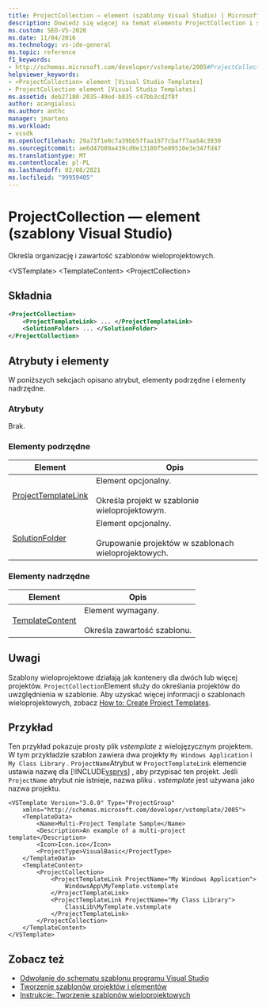 ```yaml
---
title: ProjectCollection — element (szablony Visual Studio) | Microsoft Docs
description: Dowiedz się więcej na temat elementu ProjectCollection i sposobu określania organizacji i zawartości szablonów wieloprojektowych.
ms.custom: SEO-VS-2020
ms.date: 11/04/2016
ms.technology: vs-ide-general
ms.topic: reference
f1_keywords:
- http://schemas.microsoft.com/developer/vstemplate/2005#ProjectCollection
helpviewer_keywords:
- <ProjectCollection> element [Visual Studio Templates]
- ProjectCollection element [Visual Studio Templates]
ms.assetid: deb27180-2035-49ed-b835-c47bb3cd2f8f
author: acangialosi
ms.author: anthc
manager: jmartens
ms.workload:
- vssdk
ms.openlocfilehash: 29a73f1e0c7a39bb5ffaa1877cbaff7aa54c3930
ms.sourcegitcommit: ae6d47b09a439cd0e13180f5e89510e3e347fd47
ms.translationtype: MT
ms.contentlocale: pl-PL
ms.lasthandoff: 02/08/2021
ms.locfileid: "99959405"
---
```

# <a name="projectcollection-element-visual-studio-templates"></a>ProjectCollection — element (szablony Visual Studio)
Określa organizację i zawartość szablonów wieloprojektowych.

 \<VSTemplate> \<TemplateContent>
 \<ProjectCollection>

## <a name="syntax"></a>Składnia

```xml
<ProjectCollection>
    <ProjectTemplateLink> ... </ProjectTemplateLink>
    <SolutionFolder> ... </SolutionFolder>
</ProjectCollection>
```

## <a name="attributes-and-elements"></a>Atrybuty i elementy
 W poniższych sekcjach opisano atrybut, elementy podrzędne i elementy nadrzędne.

### <a name="attributes"></a>Atrybuty
 Brak.

### <a name="child-elements"></a>Elementy podrzędne

|Element|Opis|
|-------------|-----------------|
|[ProjectTemplateLink](../extensibility/projecttemplatelink-element-visual-studio-templates.md)|Element opcjonalny.<br /><br /> Określa projekt w szablonie wieloprojektowym.|
|[SolutionFolder](../extensibility/solutionfolder-element-visual-studio-templates.md)|Element opcjonalny.<br /><br /> Grupowanie projektów w szablonach wieloprojektowych.|

### <a name="parent-elements"></a>Elementy nadrzędne

|Element|Opis|
|-------------|-----------------|
|[TemplateContent](../extensibility/templatecontent-element-visual-studio-templates.md)|Element wymagany.<br /><br /> Określa zawartość szablonu.|

## <a name="remarks"></a>Uwagi
 Szablony wieloprojektowe działają jak kontenery dla dwóch lub więcej projektów. `ProjectCollection`Element służy do określania projektów do uwzględnienia w szablonie. Aby uzyskać więcej informacji o szablonach wieloprojektowych, zobacz [How to: Create Project Templates](../ide/how-to-create-multi-project-templates.md).

## <a name="example"></a>Przykład
 Ten przykład pokazuje prosty plik *vstemplate* z wielojęzycznym projektem. W tym przykładzie szablon zawiera dwa projekty `My Windows Application` i `My Class Library` . `ProjectName`Atrybut w `ProjectTemplateLink` elemencie ustawia nazwę dla [!INCLUDE[vsprvs](../code-quality/includes/vsprvs_md.md)] , aby przypisać ten projekt. Jeśli `ProjectName` atrybut nie istnieje, nazwa pliku *. vstemplate* jest używana jako nazwa projektu.

```
<VSTemplate Version="3.0.0" Type="ProjectGroup"
    xmlns="http://schemas.microsoft.com/developer/vstemplate/2005">
    <TemplateData>
        <Name>Multi-Project Template Sample</Name>
        <Description>An example of a multi-project template</Description>
        <Icon>Icon.ico</Icon>
        <ProjectType>VisualBasic</ProjectType>
    </TemplateData>
    <TemplateContent>
        <ProjectCollection>
            <ProjectTemplateLink ProjectName="My Windows Application">
                WindowsApp\MyTemplate.vstemplate
            </ProjectTemplateLink>
            <ProjectTemplateLink ProjectName="My Class Library">
                ClassLib\MyTemplate.vstemplate
            </ProjectTemplateLink>
        </ProjectCollection>
    </TemplateContent>
</VSTemplate>
```

## <a name="see-also"></a>Zobacz też
- [Odwołanie do schematu szablonu programu Visual Studio](../extensibility/visual-studio-template-schema-reference.md)
- [Tworzenie szablonów projektów i elementów](../ide/creating-project-and-item-templates.md)
- [Instrukcje: Tworzenie szablonów wieloprojektowych](../ide/how-to-create-multi-project-templates.md)
